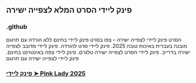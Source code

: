 ## פינק ליידי הסרט המלא לצפייה ישירה

### .github

הסרט פינק ליידי לצפייה ישירה – צפו בסרט פינק ליידי בחינם ללא הורדה עם תרגום מובנה בעברית באיכות טובה 2025. פינק ליידי סרט להורדה. פינק ליידי מדובב לצפייה ישירה בדרייב. פינק ליידי הסרט לצפייה ישירה טלגרם. פינק ליידי צפה באינטרנט בחינם. פינק ליידי לצפייה ישירה עם תרגום

### [פינק ליידי ➤ Pink Lady 2025](https://watching4khdmovies.blogspot.com/2025/05/pink-lady-he.html)
